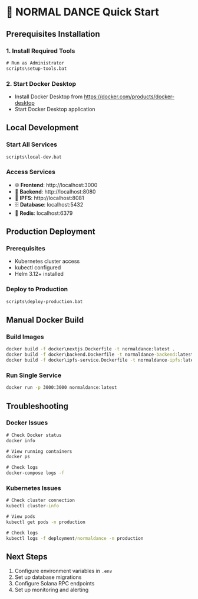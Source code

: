 # 🚀 NORMAL DANCE Quick Start

## Prerequisites Installation

### 1. Install Required Tools
```cmd
# Run as Administrator
scripts\setup-tools.bat
```

### 2. Start Docker Desktop
- Install Docker Desktop from https://docker.com/products/docker-desktop
- Start Docker Desktop application

## Local Development

### Start All Services
```cmd
scripts\local-dev.bat
```

### Access Services
- 🌐 **Frontend**: http://localhost:3000
- 🔧 **Backend**: http://localhost:8080  
- 📁 **IPFS**: http://localhost:8081
- 🗄️ **Database**: localhost:5432
- 🔴 **Redis**: localhost:6379

## Production Deployment

### Prerequisites
- Kubernetes cluster access
- kubectl configured
- Helm 3.12+ installed

### Deploy to Production
```cmd
scripts\deploy-production.bat
```

## Manual Docker Build

### Build Images
```cmd
docker build -f docker\nextjs.Dockerfile -t normaldance:latest .
docker build -f docker\backend.Dockerfile -t normaldance-backend:latest .
docker build -f docker\ipfs-service.Dockerfile -t normaldance-ipfs:latest .
```

### Run Single Service
```cmd
docker run -p 3000:3000 normaldance:latest
```

## Troubleshooting

### Docker Issues
```cmd
# Check Docker status
docker info

# View running containers
docker ps

# Check logs
docker-compose logs -f
```

### Kubernetes Issues
```cmd
# Check cluster connection
kubectl cluster-info

# View pods
kubectl get pods -n production

# Check logs
kubectl logs -f deployment/normaldance -n production
```

## Next Steps
1. Configure environment variables in `.env`
2. Set up database migrations
3. Configure Solana RPC endpoints
4. Set up monitoring and alerting